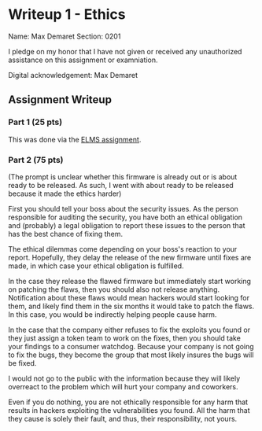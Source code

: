 Writeup 1 - Ethics
======

Name: Max Demaret
Section: 0201

I pledge on my honor that I have not given or received any unauthorized assistance on this assignment or examniation.

Digital acknowledgement: Max Demaret

## Assignment Writeup

### Part 1 (25 pts)

This was done via the [ELMS assignment](https://myelms.umd.edu/courses/1251976/assignments/4726433).

### Part 2 (75 pts)

(The prompt is unclear whether this firmware is already out or is about ready to be released. As such, I went with about ready to be released because it made the ethics harder)

First you should tell your boss about the security issues. As the person responsible for auditing the security, you have both an ethical obligation and (probably) a legal obligation to report these issues to the person that has the best chance of fixing them.

The ethical dilemmas come depending on your boss's reaction to your report. Hopefully, they delay the release of the new firmware until fixes are made, in which case your ethical obligation is fulfilled.

In the case they release the flawed firmware but immediately start working on patching the flaws, then you should also not release anything. Notification about these flaws would mean hackers would start looking for them, and likely find them in the six months it would take to patch the flaws. In this case, you would be indirectly helping people cause harm.

In the case that the company either refuses to fix the exploits you found or they just assign a token team to work on the fixes, then you should take your findings to a consumer watchdog. Because your company is not going to fix the bugs, they become the group that most likely insures the bugs will be fixed.

I would not go to the public with the information because they will likely overreact to the problem which will hurt your company and coworkers.

Even if you do nothing, you are not ethically responsible for any harm that results in hackers exploiting the vulnerabilities you found. All the harm that they cause is solely their fault, and thus, their responsibility, not yours.
